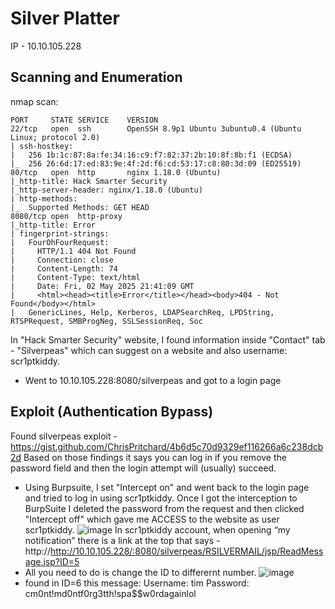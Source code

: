 # Silver Platter

IP - 10.10.105.228

## Scanning and Enumeration
nmap scan:
```
PORT     STATE SERVICE    VERSION
22/tcp   open  ssh        OpenSSH 8.9p1 Ubuntu 3ubuntu0.4 (Ubuntu Linux; protocol 2.0)
| ssh-hostkey: 
|   256 1b:1c:87:8a:fe:34:16:c9:f7:82:37:2b:10:8f:8b:f1 (ECDSA)
|_  256 26:6d:17:ed:83:9e:4f:2d:f6:cd:53:17:c8:80:3d:09 (ED25519)
80/tcp   open  http       nginx 1.18.0 (Ubuntu)
|_http-title: Hack Smarter Security
|_http-server-header: nginx/1.18.0 (Ubuntu)
| http-methods: 
|_  Supported Methods: GET HEAD
8080/tcp open  http-proxy
|_http-title: Error
| fingerprint-strings: 
|   FourOhFourRequest: 
|     HTTP/1.1 404 Not Found
|     Connection: close
|     Content-Length: 74
|     Content-Type: text/html
|     Date: Fri, 02 May 2025 21:41:09 GMT
|     <html><head><title>Error</title></head><body>404 - Not Found</body></html>
|   GenericLines, Help, Kerberos, LDAPSearchReq, LPDString, RTSPRequest, SMBProgNeg, SSLSessionReq, Soc
```

In "Hack Smarter Security" website, I found information inside "Contact" tab - "Silverpeas" which can suggest on a website and also username: scr1ptkiddy.
- Went to 10.10.105.228:8080/silverpeas and got to a login page


## Exploit (Authentication Bypass)
Found silverpeas exploit - https://gist.github.com/ChrisPritchard/4b6d5c70d9329ef116266a6c238dcb2d
Based on those findings it says you can log in if you remove the password field and then the login attempt will (usually) succeed.
- Using Burpsuite, I set "Intercept on" and went back to the login page and tried to log in using scr1ptkiddy. Once I got the interception to BurpSuite I deleted the password from the request and then clicked "Intercept off" which gave me ACCESS to the website as user scr1ptkiddy.
![image](https://github.com/user-attachments/assets/91d971fa-a941-4749-9fc1-ba9180eff0b3) 
In scr1ptkiddy account, when opening “my notification” there is a link at the top that says - http://http://10.10.105.228/:8080/silverpeas/RSILVERMAIL/jsp/ReadMessage.jsp?ID=5
- All you need to do is change the ID to differernt number.
![image](https://github.com/user-attachments/assets/952ae943-eac6-412b-9730-85a9dffb9366)
- found in ID=6 this message:
Username: tim
Password: cm0nt!md0ntf0rg3tth!spa$$w0rdagainlol

